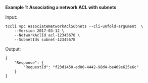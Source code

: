 **Example 1: Associating a network ACL with subnets**



Input: 

```
tccli vpc AssociateNetworkAclSubnets --cli-unfold-argument  \
    --Version 2017-03-12 \
    --NetworkAclId acl-12345678 \
    --SubnetIds subnet-12345678
```

Output: 
```
{
    "Response": {
        "RequestId": "f23d1450-ed00-4442-98d4-be409e625e6c"
    }
}
```

